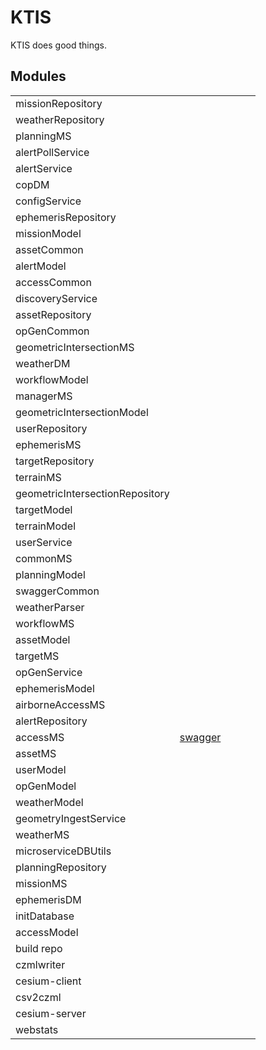 # KTIS

 KTIS does good things. 

## Modules

| | | | | |
|---|---|---|---|---|
| missionRepository     |
| weatherRepository     |
| planningMS     |
| alertPollService     |
| alertService     |
| copDM     |
| configService     |
| ephemerisRepository     |
| missionModel     |
| assetCommon     |
| alertModel     |
| accessCommon     |
| discoveryService     |
| assetRepository     |
| opGenCommon     |
| geometricIntersectionMS     |
| weatherDM     |
| workflowModel     |
| managerMS     |
| geometricIntersectionModel     |
| userRepository     |
| ephemerisMS     |
| targetRepository     |
| terrainMS     |
| geometricIntersectionRepository     |
| targetModel     |
| terrainModel     |
| userService     |
| commonMS     |
| planningModel     |
| swaggerCommon     |
| weatherParser     |
| workflowMS     |
| assetModel     |
| targetMS     |
| opGenService     |
| ephemerisModel     |
| airborneAccessMS     |
| alertRepository     |
| accessMS  | [swagger](https://access.ktis.radiantblue.local/swagger-ui.html)      |
| assetMS     |
| userModel     |
| opGenModel     |
| weatherModel     |
| geometryIngestService     |
| weatherMS     |
| microserviceDBUtils     |
| planningRepository     |
| missionMS     |
| ephemerisDM     |
| initDatabase     |
| accessModel     |
| build repo     |
| czmlwriter     |
| cesium-client     |
| csv2czml     |
| cesium-server     |
| webstats     |

